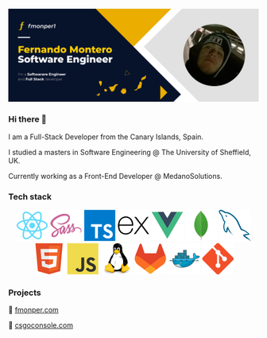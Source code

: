 [![Fernando Montero - Sofware Engineer](banner.png)](https://fmonper.com)

### Hi there 👋

I am a Full-Stack Developer from the Canary Islands, Spain.

I studied a masters in Software Engineering @ The University of Sheffield, UK.

Currently working as a Front-End Developer @ MedanoSolutions.


### Tech stack
<div align="center">
  <img src="https://raw.githubusercontent.com/devicons/devicon/master/icons/react/react-original.svg" width="64px"></img>
  <img src="https://raw.githubusercontent.com/devicons/devicon/master/icons/sass/sass-original.svg" width="64px"></img>
  <img src="https://raw.githubusercontent.com/devicons/devicon/master/icons/typescript/typescript-original.svg" width="64px"></img>
  <img src="https://raw.githubusercontent.com/devicons/devicon/master/icons/express/express-original.svg" width="64px"></img>
  <img src="https://raw.githubusercontent.com/devicons/devicon/master/icons/vuejs/vuejs-original.svg" width="64px"></img>
  <img src="https://raw.githubusercontent.com/devicons/devicon/master/icons/mongodb/mongodb-original.svg" width="64px"></img>
  <img src="https://raw.githubusercontent.com/devicons/devicon/master/icons/mysql/mysql-original.svg" width="64px"></img>
  <img src="https://raw.githubusercontent.com/devicons/devicon/master/icons/html5/html5-original.svg" width="64px"></img>
  <img src="https://raw.githubusercontent.com/devicons/devicon/master/icons/javascript/javascript-original.svg" width="64px"></img>
  <img src="https://raw.githubusercontent.com/devicons/devicon/master/icons/linux/linux-original.svg" width="64px"></img>
  <img src="https://raw.githubusercontent.com/devicons/devicon/master/icons/gitlab/gitlab-original.svg" width="64px"></img>
  <img src="https://raw.githubusercontent.com/devicons/devicon/master/icons/docker/docker-original.svg" width="64px"></img>
  <img src="https://raw.githubusercontent.com/devicons/devicon/master/icons/git/git-original.svg" width="64px"></img>
</div>

### Projects
🔗 [fmonper.com](https://fmonper.com)

🔗 [csgoconsole.com](https://csgoconsole.com)

<!--
**fmonper1/fmonper1** is a ✨ _special_ ✨ repository because its `README.md` (this file) appears on your GitHub profile.

Here are some ideas to get you started:

- 🔭 I’m currently working on ...
- 🌱 I’m currently learning ...
- 👯 I’m looking to collaborate on ...
- 🤔 I’m looking for help with ...
- 💬 Ask me about ...
- 📫 How to reach me: ...
- 😄 Pronouns: ...
- ⚡ Fun fact: ...
-->
